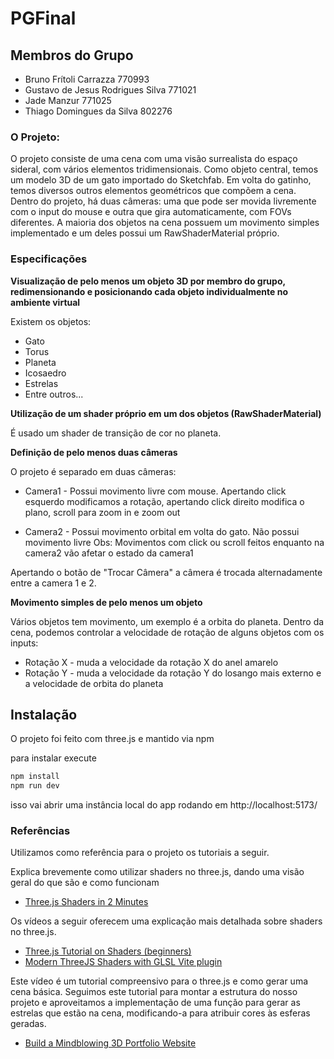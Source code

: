 # PGFinal

## Membros do Grupo

- Bruno Frítoli Carrazza 770993
- Gustavo de Jesus Rodrigues Silva 771021
- Jade Manzur 771025
- Thiago Domingues da Silva 802276



### O Projeto:

O projeto consiste de uma cena com uma visão surrealista do espaço sideral, com vários elementos tridimensionais. Como objeto central, temos um modelo 3D de um gato importado do Sketchfab. Em volta do gatinho, temos diversos outros elementos geométricos que compõem a cena.
Dentro do projeto, há duas câmeras: uma que pode ser movida livremente com o input do mouse e outra que gira automaticamente, com FOVs diferentes. A maioria dos objetos na cena possuem um movimento simples implementado e um deles possui um RawShaderMaterial próprio.

### Especificações

**Visualização de pelo menos um objeto 3D por membro do grupo, redimensionando e posicionando cada objeto individualmente no ambiente virtual**

Existem os objetos:

- Gato
- Torus
- Planeta
- Icosaedro
- Estrelas
- Entre outros...

**Utilização de um shader próprio em um dos objetos (RawShaderMaterial)**

É usado um shader de transição de cor no planeta. 

**Definição de pelo menos duas câmeras**

O projeto é separado em duas câmeras:

- Camera1 - Possui movimento livre com mouse. Apertando click esquerdo modificamos a rotação, apertando click direito modifica o plano, scroll para zoom in e zoom out

- Camera2 - Possui movimento orbital em volta do gato. Não possui movimento livre
    Obs: Movimentos com click ou scroll feitos enquanto na camera2 vão afetar o estado da camera1

Apertando o botão de "Trocar Câmera" a câmera é trocada alternadamente entre a camera 1 e 2.

**Movimento simples de pelo menos um objeto**

Vários objetos tem movimento, um exemplo é a orbita do planeta.
Dentro da cena, podemos controlar a velocidade de rotação de alguns objetos com os inputs:

- Rotação X - muda a velocidade da rotação X do anel amarelo 
- Rotação Y - muda a velocidade da rotação Y do losango mais externo e a velocidade de orbita do planeta

## Instalação

O projeto foi feito com three.js e mantido via npm

para instalar execute 

```sh
npm install
npm run dev
```

isso vai abrir uma instância local do app rodando em http://localhost:5173/

### Referências

Utilizamos como referência para o projeto os tutoriais a seguir.

Explica brevemente como utilizar shaders no three.js, dando uma visão geral do que são e como funcionam

- [Three.js Shaders in 2 Minutes](https://www.youtube.com/watch?v=bC4xJzbKNd0&ab_channel=ChrisCourses)

Os vídeos a seguir oferecem uma explicação mais detalhada sobre shaders no three.js.

- [Three.js Tutorial on Shaders (beginners)](https://www.youtube.com/watch?v=C8Cuwq1eqDw&ab_channel=SimonDev)
- [Modern ThreeJS Shaders with GLSL Vite plugin](https://www.youtube.com/watch?v=VF2nJxoIA6c&t=3099s&ab_channel=AlvaroDevLabs)

Este vídeo é um tutorial compreensivo para o three.js e como gerar uma cena básica. Seguimos este tutorial para montar a estrutura do nosso projeto e aproveitamos a implementação de uma função para gerar as estrelas que estão na cena, modificando-a para atribuir cores às esferas geradas.

- [Build a Mindblowing 3D Portfolio Website](https://www.youtube.com/watch?v=Q7AOvWpIVHU&ab_channel=Fireship)

